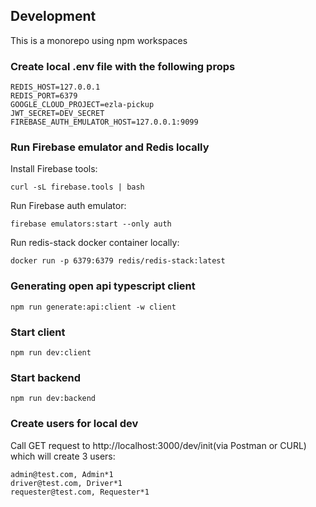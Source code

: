 ## Development

This is a monorepo using npm workspaces

### Create local .env file with the following props
```
REDIS_HOST=127.0.0.1
REDIS_PORT=6379
GOOGLE_CLOUD_PROJECT=ezla-pickup
JWT_SECRET=DEV_SECRET
FIREBASE_AUTH_EMULATOR_HOST=127.0.0.1:9099
```

### Run Firebase emulator and Redis locally
Install Firebase tools:
```
curl -sL firebase.tools | bash
```
Run Firebase auth emulator:
```
firebase emulators:start --only auth
```

Run redis-stack docker container locally:
```
docker run -p 6379:6379 redis/redis-stack:latest
```

### Generating open api typescript client
```
npm run generate:api:client -w client
```

### Start client
```
npm run dev:client
```

### Start backend
```
npm run dev:backend
```

### Create users for local dev
Call GET request to http://localhost:3000/dev/init(via Postman or CURL) which will create 3 users:
```
admin@test.com, Admin*1
driver@test.com, Driver*1
requester@test.com, Requester*1
```
